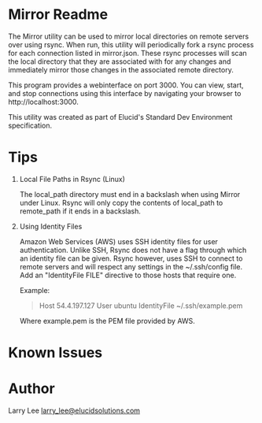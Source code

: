 Mirror Readme
=============

The Mirror utility can be used to mirror local directories on remote
servers over using rsync. When run, this utility will periodically
fork a rsync process for each connection listed in mirror.json. These
rsync processes will scan the local directory that they are
associated with for any changes and immediately mirror those
changes in the associated remote directory.

This program provides a webinterface on port 3000. You can view, start,
and stop connections using this interface by navigating your browser to
http://localhost:3000.

This utility was created as part of Elucid's Standard Dev Environment
specification.

Tips
====

1. Local File Paths in Rsync (Linux)

   The local_path directory must end in a backslash when using Mirror 
   under Linux. Rsync will only copy the contents of local_path to
   remote_path if it ends in a backslash. 

2. Using Identity Files

   Amazon Web Services (AWS) uses SSH identity files for user
   authentication. Unlike SSH, Rsync does not have a flag through
   which an identity file can be given. Rsync however, uses SSH
   to connect to remote servers and will respect any settings in
   the ~/.ssh/config file. Add an "IdentityFile FILE" directive to
   those hosts that require one.
   
   Example:
   
   >  Host 54.4.197.127
   >  User ubuntu
   >  IdentityFile ~/.ssh/example.pem

   Where example.pem is the PEM file provided by AWS.


Known Issues
============

Author
======

Larry Lee <larry_lee@elucidsolutions.com>
